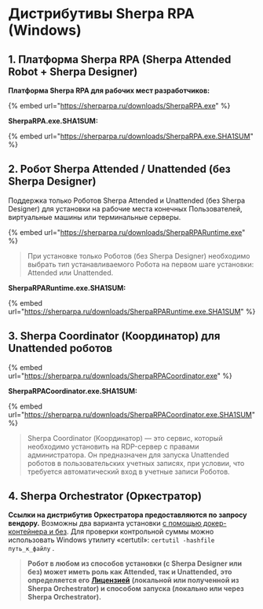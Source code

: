 # Дистрибутивы Sherpa RPA (Windows)

## **1. Платформа Sherpa RPA (Sherpa Attended Robot + Sherpa Designer)**&#x20;

**Платформа Sherpa RPA для рабочих мест разработчиков:**

{% embed url="https://sherparpa.ru/downloads/SherpaRPA.exe" %}

**SherpaRPA.exe.SHA1SUM:**

{% embed url="https://sherparpa.ru/downloads/SherpaRPA.exe.SHA1SUM" %}

## **2. Робот Sherpa Attended / Unattended (без Sherpa Designer)**

Поддержка только Роботов Sherpa Attended и Unattended (без Sherpa Designer) для установки на рабочие места конечных Пользователей, виртуальные машины или терминальные серверы.

{% embed url="https://sherparpa.ru/downloads/SherpaRPARuntime.exe" %}

> При установке только Роботов (без Sherpa Designer) необходимо выбрать тип устанавливаемого Робота на первом шаге установки: Attended или Unattended.

**SherpaRPARuntime.exe.SHA1SUM:**

{% embed url="https://sherparpa.ru/downloads/SherpaRPARuntime.exe.SHA1SUM" %}

## **3. Sherpa Coordinator (Координатор) для Unattended роботов**

{% embed url="https://sherparpa.ru/downloads/SherpaRPACoordinator.exe" %}

**SherpaRPACoordinator.exe.SHA1SUM:**

{% embed url="https://sherparpa.ru/downloads/SherpaRPACoordinator.exe.SHA1SUM" %}

> Sherpa Coordinator (Координатор) — это сервис, который необходимо установить на RDP-сервер с правами администратора. Он предназначен для запуска Unattended роботов в пользовательских учетных записях, при условии, что требуется автоматический вход в учетные записи Роботов.

## **4. Sherpa Orchestrator (Оркестратор)**

**Cсылки на дистрибутив Оркестратора предоставляются по запросу вендору.** Возможны два варианта установки [с помощью докер-контейнера и без](../sherpa-orchestrator/ustanovka-sherpa-orchestrator/). Для проверки контрольной суммы можно использовать Windows утилиту «certutil»: `certutil -hashfile путь_к_файлу` .

> **Робот в любом из способов установки (с Sherpa Designer или без) может иметь роль как Attended, так и Unattended, это определяется его** [**Лицензией**](../licenzii/) **(локальной или полученной из Sherpa Orchestrator) и способом запуска (локально или через Sherpa Orchestrator).**
